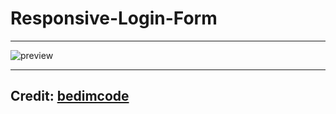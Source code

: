 # <h1>Responsive-Login-Form</h1>
<hr>

![preview](https://github.com/hamzaAhmd/Responsive-Login-Form/assets/131306029/1b64676b-d15f-4ef5-acf4-ff895e96479f)

<hr>

<h2>Credit: <a href="https://github.com/bedimcode">bedimcode</a></h2>
